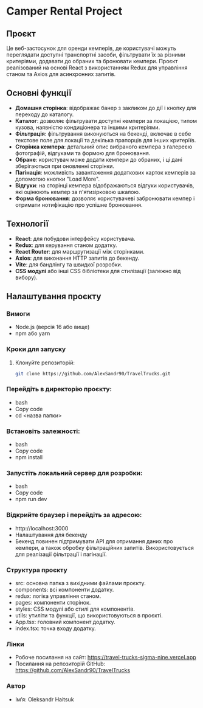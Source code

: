 # Camper Rental Project

## Проєкт

Це веб-застосунок для оренди кемперів, де користувачі можуть переглядати доступні транспортні засоби, фільтрувати їх за різними критеріями, додавати до обраних та бронювати кемпери. Проєкт реалізований на основі React з використанням Redux для управління станом та Axios для асинхронних запитів.

## Основні функції

- **Домашня сторінка**: відображає банер з закликом до дії і кнопку для переходу до каталогу.
- **Каталог**: дозволяє фільтрувати доступні кемпери за локацією, типом кузова, наявністю кондиціонера та іншими критеріями.
- **Фільтрація**: фільтрування виконуються на бекенді, включає в себе текстове поле для локації та декілька прапорців для інших критеріїв.
- **Сторінка кемпера**: детальний опис вибраного кемпера з галереєю фотографій, відгуками та формою для бронювання.
- **Обране**: користувач може додати кемпери до обраних, і ці дані зберігаються при оновленні сторінки.
- **Пагінація**: можливість завантаження додаткових карток кемперів за допомогою кнопки "Load More".
- **Відгуки**: на сторінці кемпера відображаються відгуки користувачів, які оцінюють кемпер за п'ятизірковою шкалою.
- **Форма бронювання**: дозволяє користувачеві забронювати кемпер і отримати нотифікацію про успішне бронювання.

## Технології

- **React**: для побудови інтерфейсу користувача.
- **Redux**: для керування станом додатку.
- **React Router**: для маршрутизації між сторінками.
- **Axios**: для виконання HTTP запитів до бекенду.
- **Vite**: для бандлінгу та швидкої розробки.
- **CSS модулі** або інші CSS бібліотеки для стилізації (залежно від вибору).

## Налаштування проєкту

### Вимоги

- Node.js (версія 16 або вище)
- npm або yarn

### Кроки для запуску

1. Клонуйте репозиторій:

   ```bash
   git clone https://github.com/AlexSandr90/TravelTrucks.git


### Перейдіть в директорію проєкту:

- bash
- Copy code
- cd <назва папки>

### Встановіть залежності:

- bash
- Copy code
- npm install

### Запустіть локальний сервер для розробки:

- bash
- Copy code
- npm run dev

### Відкрийте браузер і перейдіть за адресою:


- http://localhost:3000
- Налаштування для бекенду
- Бекенд повинен підтримувати API для отримання даних про кемпери, а також обробку фільтраційних запитів. Використовується для реалізації фільтрації і пагінації.

### Структура проєкту
- src: основна папка з вихідними файлами проєкту.
- components: всі компоненти додатку.
- redux: логіка управління станом.
- pages: компоненти сторінок.
- styles: CSS модулі або стилі для компонентів.
- utils: утиліти та функції, що використовуються в проєкті.
- App.tsx: головний компонент додатку.
- index.tsx: точка входу додатку.

### Лінки
- Робоче посилання на сайт: https://travel-trucks-sigma-nine.vercel.app
- Посилання на репозиторій GitHub: https://github.com/AlexSandr90/TravelTrucks

### Автор
- Ім’я: Oleksandr Haitsuk
